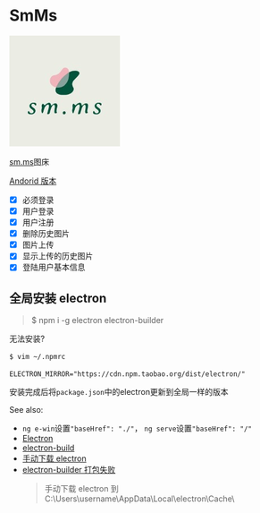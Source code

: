 # SmMs

![](./src/assets/logo.png)

[sm.ms](https://sm.ms)图床

[Andorid 版本](https://github.com/januwA/flutter_sm_ms_app)


- [x] 必须登录
- [x] 用户登录
- [x] 用户注册
- [x] 删除历史图片
- [x] 图片上传
- [x] 显示上传的历史图片
- [x] 登陆用户基本信息

## 全局安装 electron

> $ npm i -g electron electron-builder

无法安装?
```sh
$ vim ~/.npmrc
```
```
ELECTRON_MIRROR="https://cdn.npm.taobao.org/dist/electron/"
```

安装完成后将`package.json`中的electron更新到全局一样的版本

See also:

- `ng e-win`设置`"baseHref": "./"`， `ng serve`设置`"baseHref": "/"`
- [Electron](https://electronjs.org/)
- [electron-build](https://www.electron.build/)
- [手动下载 electron](https://npm.taobao.org/mirrors/electron)
- [electron-builder 打包失败](https://blog.csdn.net/qq_32682301/article/details/105234408)
  > 手动下载 electron 到 C:\Users\username\AppData\Local\electron\Cache\